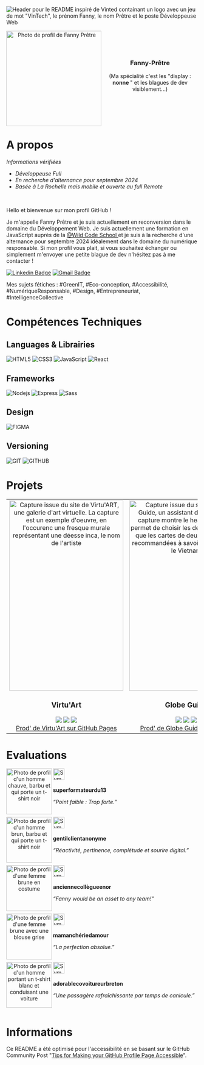 
![Header pour le README inspiré de Vinted containant un logo avec un jeu de mot "VinTech", le prénom Fanny, le nom Prêtre et le poste Développeuse Web](https://github.com/fanny-pretre/fanny-pretre/assets/158457597/b3910450-f1d6-4598-9145-ccefc5fda686)


<div align='center' >
<img src='https://lh3.googleusercontent.com/pw/AP1GczN99vi-zKiSJx8_30zWb9_bpK9Vdeun5DbHEFa5SSw0VX-PVgFCKdFDqFhH0xlOAAuAI8vJiv6hFlmCzeE0fFGR66DWakMzCc2JrOPWeQc-cPpgXHoBFxTIK7biC7wRzdIVmuyIktTjQcw-hvLO5pBZvYMBsDyjbRYMLGMIGCQUbqWIuyFVwqmE5xHUhd8t9P2fenGQyIicbR22gvK3uZxBtt2N5F_DtPzAv9KM4d_p1-BVDP9qNu4os0Qpj9NtxQZRpIshS4rSOytdmjqiZj06BGtGycU4RPssVXvTcshQ9Kjpx8Xng7-kJK_KY8HliPVgXiCpTyQNtxM07XOHZ-dIGNHjPHsZ_hDIQY06FBIGpSwZdyke2c-1UBRMuvX6GXC0QoDWzvHjJE780rKUxfLleGIBEh1-VOmN12NlHd_68IKnE7wHHBoYtximlxWp1yNmjjO5ZJYgdOQwOpD3yzURA3XPGtfylzSTrZfAxjf7ZR6E8wkJsENUlLRbEGoZhMGC7IrWaG_mGL6ekpxLgDvpVRDTA13b2iNM44JWhdIVjIwWBpp7fBJR5XMwDel0rolwPL8jvrYLfprvsfQD6XbN85KWGcJa11eRGzFJdCkiTCzOs57pLcMoWS_7IVmSioU1coRQYwBynF635WWl83JL5gzD5i8iMj0gYFKJS6phkqCYwqWSLlf8Pe5mwmv7IjpUuylDW8skVe5rb2nPOXVOlQ5isuxOheNbNTU7rm397p6jVVsTLsydkhnS591nU4c2GcjAwMYm0HmsXBUNhlucD34UK_jbNU0GAR6W8g4GLVaZGL51LSQJY_T7fUvyDc6s3gV5mwNs4x5DRaW1UD2rfxFoAVbocvcN-Qv7PszkotdItAs5oL8QU_lChkWSYVz-0W3bkC43RNa8ztfsf0qwvA=w500-h500-s-no?authuser=0' align='left' height='250' alt="Photo de profil de Fanny Prêtre" >
<br>
<br>
<br>  
<h3 align='center'> Fanny-Prêtre  </h3> 
<p> (Ma spécialité c'est les "display : <strong> nonne </strong>" et les blagues de dev visiblement...)</p>

<br />
</div>

<br>
<br>
<br>



# A propos

<div>
<p> <em> Informations vérifiées </em> </p>
  <ul>
<li> <em> Développeuse Full  </em> </li>  
<li> <em> En recherche d'alternance pour septembre 2024  </em> </li> 
<li> <em> Basée à La Rochelle mais mobile et ouverte au full Remote  </em> </li>
</ul>
</div><br>

<div>
<p> Hello et bienvenue sur mon profil GitHub ! <p>
<p> Je m'appelle Fanny Prêtre et je suis actuellement en reconversion dans le domaine du Développement Web. Je suis actuellement une formation en JavaScript auprès de la <a href="https://www.wildcodeschool.com/fr-fr//"> @Wild Code School  </a> et je suis à la recherche d'une alternance pour septembre 2024 idéalement dans le domaine du numérique responsable. Si mon profil vous plait, si vous souhaitez échanger ou simplement m'envoyer une petite blague de dev n'hésitez pas à me contacter !    </p>

[![Linkedin Badge](https://img.shields.io/badge/-fpretre-057682?style=flat&logo=Linkedin&logoColor=white&link=https://www.linkedin.com/in/fanny-prêtre-723630114/)](https://www.linkedin.com/in/fanny-pr%C3%AAtre-723630114/)
[![Gmail Badge](https://img.shields.io/badge/-fanny.pretre-057682?style=flat&logo=Gmail&logoColor=white&link=mailto:fanny.pretre@gmail.com)](mailto:fanny.pretre@gmail.com)
<p> Mes sujets fétiches : <span> #GreenIT, #Eco-conception, #Accessibilité, #NumériqueResponsable, #Design, #Entrepreneuriat, #IntelligenceCollective </p>
</div> 

# Compétences Techniques

## Languages & Librairies

![HTML5](https://img.shields.io/badge/-HTML5-057682?style=flat&logo=html5&logoColor=white)
![CSS3](https://img.shields.io/badge/-CSS3-057682?style=flat&logo=css3)
![JavaScript](https://img.shields.io/badge/-JavaScript-057682?style=flat&logo=javascript&logoColor=white)
![React](https://img.shields.io/badge/-React-057682?style=flat&logo=react&logoColor=white)


## Frameworks

![Nodejs](https://img.shields.io/badge/-Nodejs-057682?style=flat&logo=Node.js&logoColor=white)
![Express](https://img.shields.io/badge/-Express-057682?style=flat&logo=react&logoColor=white)
![Sass](https://img.shields.io/badge/-Sass-057682?style=flat&logo=sass&logoColor=white)


## Design

![FIGMA](https://img.shields.io/badge/-Figma-057682?style=flat&logo=sql&logoColor=white)


## Versioning
![GIT](https://img.shields.io/badge/-Git-057682?style=flat&logo=sql&logoColor=white)
![GITHUB](https://img.shields.io/badge/-GitHub-057682?style=flat&logo=sql&logoColor=white)


# Projets

<table>
  <tr>
    <td>
      <div align="center">
        <img src="https://lh3.googleusercontent.com/pw/AP1GczMjQuEmrC1gfEyuGdANq4YyFen_TJpbqgAc8u2s3wB30uwdsK5_wP-nbAyiChqOQdPEZid-7eczJ6_56nfm6f6coHSEK0cPJUdOqoaMAx9ofVZTVWeSX-PcGLVyIQlD7HOhEVbhs-VqCCc_mvJubs4XtY64buTnwJFn2WxV6NUUVVxTY4bKfz-bectzAXmMfVVMUPTNr9Kqtk9CKXZpufdYbMi5eAibyrGmpPechr_BqiRlDbhkrGkTDZOkxNe4fnh5T7BnUfVrmu_4FE776avt_lorHnHTFBHNGiAuBieo-OETzstH_arQYbWGXACZUl9fGvhkT18Jo0uK9VQvj97LzV2f4tIaFREfgFDg32XEGIfIS-3ALCQAt2SttWTT8Y4AEw3uycOUtE6sGjf7CYlFT9cNYI9yKKBmS7hYcKBrCycGGpEf5FTE1LfuC51gXZRTgXmm5096uQosj6lwj-zrdD5IpykI9beIu8O4hrgH-yxEep-W2pC_3mA0re5rqWaDcDSJvac1T5xYDGhkn45uzL4Mxz98zABgDq2xLh8mU3x2YftEri3mc6W8ie2ZNu-kTihMY9zn9HuArLXrvtC8x4eNOnQfZzq11ApGYX7fCjaccpK_s--TX4wQpARFnW8Ddv9VcXAQu-IpkND3qUD5ts1mQ1RtkwGx4Sy983rABBPjGtrqDjG9iOXvKv3CcYsE75fiRVKbBqNYRZrlbL80Y-HQKr00MtblPbH96F1ETlDs1KRVHNXzUpesuR8ZwgcNQsGACFMz_cGPuKbFV519uSm--OvKls2BKfgekogMYNv8g0nowCF_edo_x6aXxrsgHz_i6On2bS82wnllG24XX119Z85BHU0vQFplNSXDojZQaymaxjUAapn7hVQh-51ryRyzSWT9an_T7JmF3aYLSi0=w410-h728-s-no?authuser=0" width="300px;" height="500px;" align="center" alt="Capture issue du site de Virtu'ART, une galerie d'art virtuelle. La capture est un exemple d'oeuvre, en l'occurenc une fresque murale représentant une déesse inca, le nom de l'artiste "Lady Pink" et le titre de l'oeuvre "Fresque à Welling Court"/>
        <h3>Virtu'Art</h3>
        <img src='https://img.shields.io/badge/-JavaScript-057682?style=flat&logo=javascript&logoColor=white'>
        <img src='https://img.shields.io/badge/-HTML5-057682?style=flat&logo=html5&logoColor=white'>
        <img src='https://img.shields.io/badge/-CSS3-057682?style=flat&logo=css3'><br>
         <a href="https://fanny-pretre.github.io/art-galery-2/">
        Prod' de Virtu'Art sur GitHub Pages
      </a>
      </div>
    </td>
    <td>
      <div align="center">
        <img src="https://lh3.googleusercontent.com/pw/AP1GczOeWJfVLs5Z0iAnVc5RZtea-zIhpsBgmhC5VII58vmnKlfrIb3iEgfwiS5HnS8GN5NwOf6vg-7c1RLU1_PI8-NM7HFRtmH4QPxcmXKNMNH9hsgNuZGkN5gOlLG4ghXlhv3anix9wJIwPnkJzm--y3lbSaSebXQGSxb7uZMgRq7d5jtBGnvPbyB1n0XcVqXQhfbJQAS_HFwvLkMPNiGlqwnl075eR1BdToHQBY_Ofo2br5Z83yskd2harhcuPgiXNNjzUORNuEG8mR9uz39PR7g6N0q4oI1_eztSXimAFlJ_Ex2KAjz5CUGEL1Y0ssw3LFGrflt04XgFnvAvpoIbdnhYMgmuwq9Sk652UX11oCqgwq05IONUZP2EuDlPXG8x4XJsJV6EfvBZVcDI9_omq4ZlevqWAAKaYm83vryDGfgeq3frp6eH-DZMIZZ39ouqCg9qYMww_7GndUiixcKhRCRAf_CZyDlTNN_w7Hal6l-JOpzpoV29jWHDiErOMTQfMjfjJ1eeESx9RjpLeZ-m6Qw6vSVh363SQvA2AUw67GSZ9C06Xa06BJsPscgvvroxMCiyBhrPMdnSQZLuo397uzPi4DvGmSv6ToqEPvORz8lBsw8VzKs2JC-9W0DgMT71qKNtiWX9_lN5QiMteEtnITWBOX8-0Cl9xbVKbJqobuDJo94m8VlX1erHhk7_LElhuN3tTNrIBO2fbf5KLlAO8KJGo_8Ss-zQQh1Y4Yo-FSOdYfO8x94ufJQFzytZzcgQ9DUoKogYPZmxbGksdZVWmLtvqQpRipayq8KUYXYtwHlPvDpYf-SIftTPmSJ5j6Fx_E54miRYTUfneO9p0hEmMebdgkB9wyUNKn710wJ-S5XwXOsUZzfmM48NRaTUDf2kJjxqIePXFBSNxUu7KfYeYeDBHiA=w402-h733-s-no?authuser=0" width="300px;" height="500px;" align="center" alt="Capture issue du site de Globe Guide, un assistant de voyage. La capture montre le header bleu qui permet de choisir les destinations ainsi que les cartes de deux destinations recommandées à savoir le Mexique et le Vietnam"/>
        <h3>Globe Guide </h3>
        <img src='https://img.shields.io/badge/-API-057682?style=flat&logo=sql&logoColor=white'>
        <img src='https://img.shields.io/badge/-React-057682?style=flat&logo=react&logoColor=white'>
        <img src='https://img.shields.io/badge/-Sass-057682?style=flat&logo=sass&logoColor=white'><br>
      <a href="https://globe-guide.netlify.app/">
        Prod' de Globe Guide sur Netlify
      </a>
      </div>
    </td>
     <td>
      <div align="center">
        <img src="https://lh3.googleusercontent.com/pw/AP1GczMT1PeswJlgylHORPM_n-uBF82pD9ytVd62Tgb61GZJs8Jz6W1A32q-tBQ16-UF5VouPcpkjKlOoR4yJF1i6Zq0pjYeGIUULDJeMkrTU05r05593L6vauDEpYBzi9QdXQhfVwdE4o02QpVmrIcBJc0-RAykgUKq3NJHhzqEfG97fvJ6kvlvJZMzGgrOJEZ1HFI5PT0CbHgDnAWr_Z6Gec5ehyriYSt6teKF6ydQKGYWRfmuav6enMs-TEs8Xix2SRKVjT2c0E8Cwd95XNjLYAJLc-9G5JYvvOmplhfo2N0QwJUEUklZeMvLf_enbs1jW92NoEXGm_rqg2B5T5fTkgsq0-jmgKWSa3UHIl7igzzK6aq3Wh1hoqWpH6eTdIVb8b3P6k6yfs3st9gEJRQ52A-d5gK_kYYIjwoQEBcHIzc-feMyD-jtYnUM4u0H4uJpuylcLslXEeIUmszl8zdaDZO3GGaCytre01NAkeRIt5r3bfCKz0OMBT6jwEFHALOAN7-ulhdP5dIquUWABT7iCW1xDgHUO7VNORkHIerU_oGGXv865fx-0sOkGHKU4UDM2Zxrs0xV13qBoNJgsK4sBrikkM7nomHdOy_FKDl464Myzo-qH98Tli0OTi5q2MC3ABXjvwWmyAQW0WsPrUSX4w4kmcezWt8KXhjhdugbMPl36riC7B0UxSUf1-_Hk8axN7DPX4qYp6WIHP37-jwjuiWsWR2F5vEhq6PD1pg0Ki9IpICgpirQFmg3ByDmLkuRD39ZQBKWS3-y99Ec6noFmZO4Bs9QSWLPEQtkZSnhWkW5yfbqNHUVvghBLfOTWvc8wOiilOrQL55t0qvv9UfDu2rDgC_T1eR0tzdOBRWljf9-ZKUYNbLLPHskj8RlTdXfiyXGDt7qA6YcBn3z8e__dzLXdg=w443-h731-s-no?authuser=0" width="300px;" height="500px;" align="center" alt="Capture issue du site de SkyHook. La capture renvoie à la section joueurs iconiques et on y voit une carte représentant Michaël Jordan."/>
        <h3>Sky Hook </h3>
        <img src='https://img.shields.io/badge/-API-057682?style=flat&logo=sql&logoColor=white'>
        <img src='https://img.shields.io/badge/-React-057682?style=flat&logo=react&logoColor=white'>
        <img src='https://img.shields.io/badge/-Sass-057682?style=flat&logo=sass&logoColor=white'><br>
      <a href="https://github.com/fanny-pretre/nba-project">
       Repository de Skyhook sur GitHub
      </a>
      </div>
    </td>
  </tr>
</table>



# Evaluations

<div align='center' >
<img src="https://lh3.googleusercontent.com/pw/AP1GczMqnv-cR676a5kJM3LYXacSyh7HIpLS9yaxbeA9wQyFEuzxnrEus-7hRfn4Bbgl1cTxzKDN-iTRxKZodFBI5ba_0LuRMCiXVCmChs0kdPiFCj6Z9li3WCOZwZ_oOGjzvX50u16dGd98wLEapn6w5Q0LYmVknKu0tBS7GAZ3fC7QayX2IfmFWzU1ZZcoYyCW4_m55tB-FCNUzc2VjT8c62d0N3JLm8xO1RW_UbY1Kf4hQ-be0kxfmiZdMhCAR_oQ4oSHe82jwiERDi_P_QEtZwNLTi5dSSS4W5k8P_MSV6b6UfHFzUQS7uHmeqqza0QqKy99dXL0W5LYZ5tciU4ky4RQOLCivIfosrH655M8hGC-64TNQIt2G_4D1T4x-rNmG1oT-jXKxGIj9Q2OvG_2YQXpWotQWUqN6tjHRnI2Dn3KGCCv5Cyof1ip1RYGtRP4wQcboh_qgE_jQaptV6se15kbn7k2A0ySkSKcmqLoxslw96LVmRnGLXxoNQ_pvYg-jGbDEXYfyR-QENj6gVynlG3T8PW91TrwEEjqqpqhJIEQIsf5lRCnN8Ye2NwyTe3GX0jSK9PDqH7vezQW9RH5t3vTkOtTFtvPUIhJPV5IEFJNs3oI3ygWEqp9yPKhUHKeJ6WiYSOXHKFNuNw8SHxVQmyGSI9C5sDkHLCFDPnBACtD7Ti0FMMM6oDHpV6tqM0zV7OV_2X2tAFWdVVk0_Mp7GGT74waU9P2rhEXl6IlzywSS-fxw0Bqbs-MjGuu0BQJ5opcIHZLz67Odf60WnCi4CKklYXJcM13Bdtmrjz2snrwWqzbcIj1ZNwXCNjP8h6u6hXh99M6uPYzyFBrcLsekSs_4xSI5VMn62H_ppTxwW4oxBuvEJblvvAZwQlVdDuY-s_1UMiKJEngRmF-cmBXGvPlCVQ=w500-h500-s-no?authuser=0" align='left' height='120px' alt="Photo de profil d'un homme chauve, barbu et qui porte un t-shirt noir" >

<div align='left'>  
  <img src="https://lh3.googleusercontent.com/pw/AP1GczNlrexYKPv0VCiVQ9QbccvSdi5mSEAseOcPCy_Kg2NKUb-lFW162rWCeMZVoxvNvvBcr-4J6-FOvVuIZ5ZvF8cMq5CVNqYOezPGHZHI4hVyKioUEAZhW3tNXqZG78jFqXN_2aZ7lXsc2x8anrFSN06W860OKmijjJJLQb-OhHUGZIS60SwTA5_myCrrnw8ytv7NNP2uBVx1JebZClveAFYLCQ8KoYPbIQYPg_NRs_LNJqiYyUVxTGy82kdY1sVhyw1zd7HQTVMow_aO_TrKfK4A8_DY13uRAy_6s3SVwEcGVPAtokLEFJb-1B4kMnTHlVqf3MnHrfkJGj3S5wv8fWkXtK6DX5tWTOIz94tzvVY6qUGmd5Im44XLt5Jjr2Zhmc7nGlyeN-cmoDa9P73C4FAz7ceJySG7mht4gGjY8JGzVlJf7oZvTUKNX_p9s4CBRX1CgHO5fX5pRQTAglmDtwWw1V2kPAawpGcb44DUVx5scC9XAx9Yk59goul6PLQkICOHN1JouJsVDCawz3R-xYGoRANKhx0TSV5iRakU2wIW5gS4j5kx1WWOQlZmaBx3UAvlEQQeAcfwz5_Fri2jCxQCpeO68dIT7d24idh2ImvoZv2-d83kczm3UuKX9DegMQqjAHP9U9LQN2YrIEMT6XHrVSKapLgCJefxvdkIHVJTW2i5KTnNcbEkyNdFr905a2LUxZAWgaDLJ2YPozHZfX5mf-jUowiTLWWXWHyzflPX76ACJ-yuhox0AfzwA-3I1F1ZiOUyq3haKVlCfazvj9TGpoFq692BioYI0mHHvR_hoFZiOF5zKv6g3Do4YgT6OC4ROKIGqvr0_SeIKkr96I0NDiMZvFEjMenbecbBcImVBTIIHrNoP-W_3W1DPe7FDkOh6yW88ih4YkfwGPrPjNffa74=w187-h50-s-no?authuser=0" align='left' height='30px' alt="Symbole de notation - 5 étoiles" > 
  <br>
  <br>
  <p align='left'><strong>superformateurdu13</strong></p>
  <p><em>“Point faible : Trop forte.”</em></p>  
</div> 
<br />
</div>

<div align='center' >
<img src="https://lh3.googleusercontent.com/pw/AP1GczP_0uPs35QHd6SvPEh0M0ustWLa2K_RkypEH1VWXOtA81zoHQNhRLNiLy_g2bloEjs0yLNMPUq7NHI401E-EH9eeAmBdzSKD9nHxcsJatsU7fwPR689p24gPvFeaCcEMiQGgsUnmnl0T6runfqV_gdNXmWa4DQxehudoq6tnz_vHmF5oAeJALR3zlb6H21T1wuhxF2OsKPXBgKQjHP5Bh1KY4yiSEgM1HUr-N1cHc-Rfd9sU-349ZZb6-Z2Dx8ClBYeSjBsTBGTKSrQORLCNrB-d5ubNQQjumaDzQEFM1MguOWtRVA66f9JXu7iKIMc_B8tJlbjljGCFtSNiFLrQS5heiDIjykDeB6oTaiYQeUV8oAm9IILJDwdVOCk-TjxHLDajjHYqAkAkkQaYyy7ctVfG0uemUAEOZ77fac2j2tl-SCOziKzHDSoylBiL4xvfYQJt73L3NfmbCCyhP0gBFLCNs0APljJR-8zFUnkUKuIXSXxM_ACO3fVmh0C1aVsjdR7ql1ybiiqkK0cTZwG9Hida48rTUsO_JXuJHhuBu_58pE3zyxZnu9wSonQUnQn185ApPQ7BWnIRfBkHsgH9ap3RRp0NdPRlV9sYbPmjaAhkUyBgK0EFF0dkXmve3Uk981sESZ9F2YZ-5g3-SZzfL46dsD2mse0OQIjTVFDHODPSqRnv38q-7U3XkoMl2J-WV5lLPkbCd7T6Z8JaPQwiAyvEmxImP3QcimRU6xnFQcQaCx9xw5tyuDF3wYw0MITxGE-48ONKUpc_l61TxEr91blUcqfWzjuVm1Ot5Sx3MS0pDhYxzTPmJM7wkgLVMGGmxCgqOaStzIF1Mt_gXV07pIZDBG3M7_fMSrqskOvKmQr6y2pxatxnnRnQfjFMIUNGocpJEAkoolqXSJl6yCRtDvJIaA=w500-h500-s-no?authuser=0" align='left' height='120px' alt="Photo de profil d'un homme brun, barbu et qui porte un t-shirt noir" >

<div align='left'>  
  <img src="https://lh3.googleusercontent.com/pw/AP1GczNlrexYKPv0VCiVQ9QbccvSdi5mSEAseOcPCy_Kg2NKUb-lFW162rWCeMZVoxvNvvBcr-4J6-FOvVuIZ5ZvF8cMq5CVNqYOezPGHZHI4hVyKioUEAZhW3tNXqZG78jFqXN_2aZ7lXsc2x8anrFSN06W860OKmijjJJLQb-OhHUGZIS60SwTA5_myCrrnw8ytv7NNP2uBVx1JebZClveAFYLCQ8KoYPbIQYPg_NRs_LNJqiYyUVxTGy82kdY1sVhyw1zd7HQTVMow_aO_TrKfK4A8_DY13uRAy_6s3SVwEcGVPAtokLEFJb-1B4kMnTHlVqf3MnHrfkJGj3S5wv8fWkXtK6DX5tWTOIz94tzvVY6qUGmd5Im44XLt5Jjr2Zhmc7nGlyeN-cmoDa9P73C4FAz7ceJySG7mht4gGjY8JGzVlJf7oZvTUKNX_p9s4CBRX1CgHO5fX5pRQTAglmDtwWw1V2kPAawpGcb44DUVx5scC9XAx9Yk59goul6PLQkICOHN1JouJsVDCawz3R-xYGoRANKhx0TSV5iRakU2wIW5gS4j5kx1WWOQlZmaBx3UAvlEQQeAcfwz5_Fri2jCxQCpeO68dIT7d24idh2ImvoZv2-d83kczm3UuKX9DegMQqjAHP9U9LQN2YrIEMT6XHrVSKapLgCJefxvdkIHVJTW2i5KTnNcbEkyNdFr905a2LUxZAWgaDLJ2YPozHZfX5mf-jUowiTLWWXWHyzflPX76ACJ-yuhox0AfzwA-3I1F1ZiOUyq3haKVlCfazvj9TGpoFq692BioYI0mHHvR_hoFZiOF5zKv6g3Do4YgT6OC4ROKIGqvr0_SeIKkr96I0NDiMZvFEjMenbecbBcImVBTIIHrNoP-W_3W1DPe7FDkOh6yW88ih4YkfwGPrPjNffa74=w187-h50-s-no?authuser=0" align='left' height='30px' alt="Symbole de notation - 5 étoiles" > 
  <br>
  <br>
  <p align='left'><strong> gentilclientanonyme</strong></p>
  <p><em>“Réactivité, pertinence, complétude et sourire digital.”</em></p>  
</div> 
<br />
</div>

<div align='center' >
<img src="https://lh3.googleusercontent.com/pw/AP1GczPCKMs-1JvCN4T1_4NwEW7O93R1apjU0xgagAohiz-ix5WFB56qahz0rdc2lcpg-VnEKV6ayXnA8egKvkla7tul9KNhtUaZ7QSyJUeBCglS0bhuClKuLImp6lGLECBnXiWL1Yyg--SL9unPuiphSl2cc1ccIyj3P9odybFfKyaoVlMl4KoVwamYDO4T_xQLbWZAUD-fQI67xkm_mvPT2Rz8FIK3buRYFzwQlEtXK1FFOxiN2xEttehjhrKhGW-u0phzE6Yo31LUPHEblgcp4IGmiutKlIDCvtzb0_6xEVACsxrxj5sg6ORpByme79Oyoa0qed2QOJX2kzdtOrfG6IEbWi8YH687GDz3lj0CMaLrP7_z7PrvYLkQb9NvjvcpoKFdFNByU4Od30W8WqgA0Knqi-3Miit0A9-mbpq3qAXu-7ftvsqRYG0feA4kAPQEPQGFnfi1zf4VN25oXjqdE4lxfQRzyACzKj7maWaxZtxDoThlTATdV6INNfTSE2cenRmkkSqoN-80QBI6eu_u8BkzyMtQTQFGGl7_8Dz209Gi6nDCArIMvHYDv3pDYLKSxpfL6_C7CHh-MGg7fCfsMtpnwsnMqvsnS_fw5qhXz9-iFgYxCu27_yrJzNscbidgPM5V8x8KB3F6qqCpNLLWyZiklazf09xvrCtcMIUsIa8N4RGZdBntqowz84pLhAB_Om6cYkYrQfama4OYVFTrPZeBVMJOjf8PxrYF2bX3wNNcxW7fBNzCS7JBvUNNOV_RrqLRzIBE0vxdST2rg_bmA0wJSO2i8-SiG5zmdzSXsT-iPdYjFQG5dTH1wC4CQMhNKGwVBrNrHrV0DP8zDr9MyQsMtqRVU7EmsvbiusU3_yzVWEe52u4vyEHAdaY8e5fJDvHM6kkl1R9Sg8LOs2E5Pv1Z7Pw=w500-h500-s-no?authuser=0" align='left' height='120px' height='120px' alt="Photo de profil d'une femme brune en costume" >

<div align='left'>  
  <img src="https://lh3.googleusercontent.com/pw/AP1GczNlrexYKPv0VCiVQ9QbccvSdi5mSEAseOcPCy_Kg2NKUb-lFW162rWCeMZVoxvNvvBcr-4J6-FOvVuIZ5ZvF8cMq5CVNqYOezPGHZHI4hVyKioUEAZhW3tNXqZG78jFqXN_2aZ7lXsc2x8anrFSN06W860OKmijjJJLQb-OhHUGZIS60SwTA5_myCrrnw8ytv7NNP2uBVx1JebZClveAFYLCQ8KoYPbIQYPg_NRs_LNJqiYyUVxTGy82kdY1sVhyw1zd7HQTVMow_aO_TrKfK4A8_DY13uRAy_6s3SVwEcGVPAtokLEFJb-1B4kMnTHlVqf3MnHrfkJGj3S5wv8fWkXtK6DX5tWTOIz94tzvVY6qUGmd5Im44XLt5Jjr2Zhmc7nGlyeN-cmoDa9P73C4FAz7ceJySG7mht4gGjY8JGzVlJf7oZvTUKNX_p9s4CBRX1CgHO5fX5pRQTAglmDtwWw1V2kPAawpGcb44DUVx5scC9XAx9Yk59goul6PLQkICOHN1JouJsVDCawz3R-xYGoRANKhx0TSV5iRakU2wIW5gS4j5kx1WWOQlZmaBx3UAvlEQQeAcfwz5_Fri2jCxQCpeO68dIT7d24idh2ImvoZv2-d83kczm3UuKX9DegMQqjAHP9U9LQN2YrIEMT6XHrVSKapLgCJefxvdkIHVJTW2i5KTnNcbEkyNdFr905a2LUxZAWgaDLJ2YPozHZfX5mf-jUowiTLWWXWHyzflPX76ACJ-yuhox0AfzwA-3I1F1ZiOUyq3haKVlCfazvj9TGpoFq692BioYI0mHHvR_hoFZiOF5zKv6g3Do4YgT6OC4ROKIGqvr0_SeIKkr96I0NDiMZvFEjMenbecbBcImVBTIIHrNoP-W_3W1DPe7FDkOh6yW88ih4YkfwGPrPjNffa74=w187-h50-s-no?authuser=0" align='left' height='30px' alt="Symbole de notation - 5 étoiles"> 
  <br>
  <br>
  <p align='left'><strong>anciennecollègueenor </strong></p>
  <p><em> “Fanny would be an asset to any team!” </em></p>  
</div> 
<br />
</div>

<div align='center' >
<img src="https://lh3.googleusercontent.com/pw/AP1GczP5o1I3msODil_bd7OaoGilG19U7ogeza7abQzj6HiHEjswTOlBtF2KQNkfqERexGgyby56k0sSB-95tcWr0bApFF6XeJPuWbTrprAVWJJ1BbihO6ektgQgR6L2akg6WfGfaKs9mKSgkOKWDEgDzFdKc-MRdhTKSN5gRmAYzw_naN4D3CVZHmj3jPQIZ5BH023vicCWgtlCrNryvsD0H9y-hRpJdE6SSdiOSVFT6oB0KNv4ZdxO_bgEbXI8Vp8Wvaj9yyXFrexgEvsofm-HVYokYga5ZDa-95ltX02-i5VWxBJtPVBZVRDGIw9_b3Rnn3_fs4WeTJPOZj0N2HyO-YQRx8_FWJj1VSfs2JboYNSLm8isUwMgrhrB3lSXlTJBo1LI_OCuOa91c0LxqZxaCfx0nveMZAhs8z_5kWsYFA_-KNNUzx3-bzUr7t7MKDf3jphAxJtUJk3AUoZASor6DCm5doOYkEcrGBjDf1dgrPbY-aSYYAM-Xk8uj52ZEpMUiw37P2ji4Zt53GqyY_rcUHL5wP__IUjzKPJTNTzNx0ATstyn6JGGlFu9pnzmeVYYVdrOLFs8b6V607Ssjjizlj3bqOe-b_F_0IfuClRK7B428rvEmWZtelRIRmz3-TPZFOs0YjmLn63iPA6aTZPGNsomGEKd89zLnBilfU85B2wVlTQRKrB2H9YHsjEvXA___Xwe2yyGvjDaj5MZT1whxrgX3fwqcRGE0bIxA3NmEXOPXOKNSD4LpON9Vtimk7C22UDQXnP_ojRdrJ3vp-TgVpZblfn8RFtDfR_7do_K2uykUmH8hf5L9rx6yaUzppfBizcognriySrKpXZ9M7nrLFsmCBmlLnMoWsTMGLYArjrN11HuFjOpb5HeQHTBHZhoL4iEZR4VvvgNci2QGHgwlkyaJ9o=w500-h500-s-no?authuser=0" align='left' height='120px' alt="Photo de profil d'une femme brune avec une blouse grise" >

<div align='left'>  
  <img src="https://lh3.googleusercontent.com/pw/AP1GczNlrexYKPv0VCiVQ9QbccvSdi5mSEAseOcPCy_Kg2NKUb-lFW162rWCeMZVoxvNvvBcr-4J6-FOvVuIZ5ZvF8cMq5CVNqYOezPGHZHI4hVyKioUEAZhW3tNXqZG78jFqXN_2aZ7lXsc2x8anrFSN06W860OKmijjJJLQb-OhHUGZIS60SwTA5_myCrrnw8ytv7NNP2uBVx1JebZClveAFYLCQ8KoYPbIQYPg_NRs_LNJqiYyUVxTGy82kdY1sVhyw1zd7HQTVMow_aO_TrKfK4A8_DY13uRAy_6s3SVwEcGVPAtokLEFJb-1B4kMnTHlVqf3MnHrfkJGj3S5wv8fWkXtK6DX5tWTOIz94tzvVY6qUGmd5Im44XLt5Jjr2Zhmc7nGlyeN-cmoDa9P73C4FAz7ceJySG7mht4gGjY8JGzVlJf7oZvTUKNX_p9s4CBRX1CgHO5fX5pRQTAglmDtwWw1V2kPAawpGcb44DUVx5scC9XAx9Yk59goul6PLQkICOHN1JouJsVDCawz3R-xYGoRANKhx0TSV5iRakU2wIW5gS4j5kx1WWOQlZmaBx3UAvlEQQeAcfwz5_Fri2jCxQCpeO68dIT7d24idh2ImvoZv2-d83kczm3UuKX9DegMQqjAHP9U9LQN2YrIEMT6XHrVSKapLgCJefxvdkIHVJTW2i5KTnNcbEkyNdFr905a2LUxZAWgaDLJ2YPozHZfX5mf-jUowiTLWWXWHyzflPX76ACJ-yuhox0AfzwA-3I1F1ZiOUyq3haKVlCfazvj9TGpoFq692BioYI0mHHvR_hoFZiOF5zKv6g3Do4YgT6OC4ROKIGqvr0_SeIKkr96I0NDiMZvFEjMenbecbBcImVBTIIHrNoP-W_3W1DPe7FDkOh6yW88ih4YkfwGPrPjNffa74=w187-h50-s-no?authuser=0" align='left' height='30px' alt="Symbole de notation - 5 étoiles"> 
  <br>
  <br>
  <p align='left'><strong>mamanchériedamour </strong></p>
  <p><em>  “La perfection absolue.” </em></p>  
</div> 
<br />
</div>

<div align='center' >
<img src="https://lh3.googleusercontent.com/pw/AP1GczMyEroU7P0dPGe8X7r7FUS-deONGpIyolu8VDJ6N7w3EdnzOlTMeEj76u0wKE0jer2sXYUuDoftqUgQ-brd8rVy4ddt7nHOxZB2sZg18QB_qFP6HD4Dro_CW_E9N_7qOr7gVr07fAETwzpjFNBLp4Q3uYLpKtj6kgGx8cBn7XRVlBEJid73sr4-3uoabmF3tc3Pzin7ioY14GTDOqFJdECviOjds-W6_A-lsPeZoyef5D6Dda52Lwf4rOCrkwLKvs-lE15pvWRMzJ_hiinycQqslQhdj39nrR5XF-gkEtyox1T9wL5KmfzQ_tOI__HyJPiLikcKNdxIIItE5wqyYl6ErLLSGea3xNXz4kmhMNhZL2J2AlISTsmrtsXVgB4m84qiy-7ATUWhGLimH0cbMdAxpMdwYjJ5AUm9eI9M_rDHFAaG3ej5JB1dNGaMGrs0RgmadGuFKlQUK4EJ5oTylGXKIialhaZNJch4Jzlmosjs9FLeCS1s8MH3sBPISRAVP2kSmmLgiLcR5DkTaYXN6zSwSc9Bhvvvl0BjUFx-l6zIn30fTqyQfzjxCTWNS6CItVqEUD4RkwOtl-NKUuHcTo1dxtPOGHTLM3jGA1Uzi6qZ8A_0EArCttI9XCZQa3HmdHcHPsE5pSzw55Gzkeo971rpZTd3O8sjbfnZTj5k3v7v_Y0qcMe9B2dfkKPML2euJb-whTP1bdTH1SFfznLZwBVFFErVmFn9DxKwGW5shIIo9hJU2VaZWg9aWZ0ZgrKJKZTNXWwmysbkoii3-aOH3m5FlqrpIK44HVxMXdWp7tkMSGcy2HkSr2xXVn4mPgmLK2ASkE87ym8889EKaF8V4XrT1sk_aDAZI4o6XMsyNrma3sK59T9rd9sNYWyDWeq2jElHWDuLKS-8-x3U4McRn-aNYA=w500-h500-s-no?authuser=0" align='left' height='120px' alt="Photo de profil d'un homme portant un t-shirt blanc et conduisant une voiture">

<div align='left'>  
  <img src="https://lh3.googleusercontent.com/pw/AP1GczNlrexYKPv0VCiVQ9QbccvSdi5mSEAseOcPCy_Kg2NKUb-lFW162rWCeMZVoxvNvvBcr-4J6-FOvVuIZ5ZvF8cMq5CVNqYOezPGHZHI4hVyKioUEAZhW3tNXqZG78jFqXN_2aZ7lXsc2x8anrFSN06W860OKmijjJJLQb-OhHUGZIS60SwTA5_myCrrnw8ytv7NNP2uBVx1JebZClveAFYLCQ8KoYPbIQYPg_NRs_LNJqiYyUVxTGy82kdY1sVhyw1zd7HQTVMow_aO_TrKfK4A8_DY13uRAy_6s3SVwEcGVPAtokLEFJb-1B4kMnTHlVqf3MnHrfkJGj3S5wv8fWkXtK6DX5tWTOIz94tzvVY6qUGmd5Im44XLt5Jjr2Zhmc7nGlyeN-cmoDa9P73C4FAz7ceJySG7mht4gGjY8JGzVlJf7oZvTUKNX_p9s4CBRX1CgHO5fX5pRQTAglmDtwWw1V2kPAawpGcb44DUVx5scC9XAx9Yk59goul6PLQkICOHN1JouJsVDCawz3R-xYGoRANKhx0TSV5iRakU2wIW5gS4j5kx1WWOQlZmaBx3UAvlEQQeAcfwz5_Fri2jCxQCpeO68dIT7d24idh2ImvoZv2-d83kczm3UuKX9DegMQqjAHP9U9LQN2YrIEMT6XHrVSKapLgCJefxvdkIHVJTW2i5KTnNcbEkyNdFr905a2LUxZAWgaDLJ2YPozHZfX5mf-jUowiTLWWXWHyzflPX76ACJ-yuhox0AfzwA-3I1F1ZiOUyq3haKVlCfazvj9TGpoFq692BioYI0mHHvR_hoFZiOF5zKv6g3Do4YgT6OC4ROKIGqvr0_SeIKkr96I0NDiMZvFEjMenbecbBcImVBTIIHrNoP-W_3W1DPe7FDkOh6yW88ih4YkfwGPrPjNffa74=w187-h50-s-no?authuser=0" align='left' height='30px' alt="Symbole de notation - 5 étoiles"> 
  <br>
  <br>
  <p align='left'><strong>adorablecovoitureurbreton </strong></p>
  <p><em>  “Une passagère rafraîchissante par temps de canicule.” </em></p>  
</div> 
<br />
</div>

# Informations

Ce README a été optimisé pour l'accessibilité en se basant sur le GitHub Community Post "[Tips for Making your GitHub Profile Page Accessible](https://github.com/community)".






